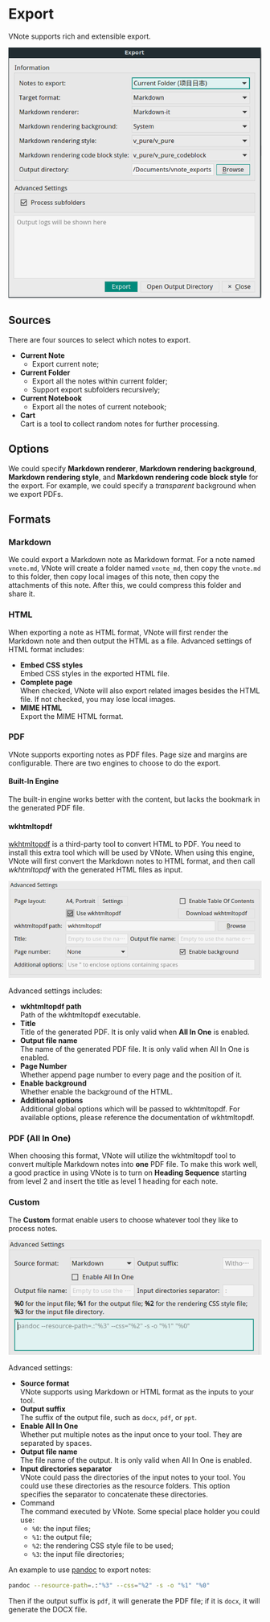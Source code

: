 # Export
VNote supports rich and extensible export.

![](_v_images/_1522153820_1561893453.png)

## Sources
There are four sources to select which notes to export.

- **Current Note**
    - Export current note;
- **Current Folder**
    - Export all the notes within current folder;
    - Support export subfolders recursively;
- **Current Notebook**
    - Export all the notes of current notebook;
- **Cart**  
Cart is a tool to collect random notes for further processing.

## Options
We could specify **Markdown renderer**, **Markdown rendering background**, **Markdown rendering style**, and **Markdown rendering code block style** for the export. For example, we could specify a *transparent* background when we export PDFs.

## Formats
### Markdown
We could export a Markdown note as Markdown format. For a note named `vnote.md`, VNote will create a folder named `vnote_md`, then copy the `vnote.md` to this folder, then copy local images of this note, then copy the attachments of this note. After this, we could compress this folder and share it.

### HTML
When exporting a note as HTML format, VNote will first render the Markdown note and then output the HTML as a file. Advanced settings of HTML format includes:

- **Embed CSS styles**  
Embed CSS styles in the exported HTML file.
- **Complete page**  
When checked, VNote will also export related images besides the HTML file. If not checked, you may lose local images.
- **MIME HTML**  
Export the MIME HTML format.

### PDF
VNote supports exporting notes as PDF files. Page size and margins are configurable. There are two engines to choose to do the export.

#### Built-In Engine
The built-in engine works better with the content, but lacks the bookmark in the generated PDF file.

#### wkhtmltopdf
[wkhtmltopdf](https://wkhtmltopdf.org/) is a third-party tool to convert HTML to PDF. You need to install this extra tool which will be used by VNote. When using this engine, VNote will first convert the Markdown notes to HTML format, and then call *wkhtmltopdf* with the generated HTML files as input.

![](_v_images/_1522239414_1120116148.png)

Advanced settings includes:

- **wkhtmltopdf path**  
Path of the wkhtmltopdf executable.
- **Title**  
Title of the generated PDF. It is only valid when **All In One** is enabled.
- **Output file name**  
The name of the generated PDF file. It is only valid when All In One is enabled.
- **Page Number**  
Whether append page number to every page and the position of it.
- **Enable background**  
Whether enable the background of the HTML.
- **Additional options**  
Additional global options which will be passed to wkhtmltopdf. For available options, please reference the documentation of wkhtmltopdf.

### PDF (All In One)
When choosing this format, VNote will utilize the wkhtmltopdf tool to convert multiple Markdown notes into **one** PDF file. To make this work well, a good practice in using VNote is to turn on **Heading Sequence** starting from level 2 and insert the title as level 1 heading for each note.

### Custom
The **Custom** format enable users to choose whatever tool they like to process notes.

![](_v_images/_1522240083_877026964.png)

Advanced settings:

- **Source format**  
VNote supports using Markdown or HTML format as the inputs to your tool.
- **Output suffix**  
The suffix of the output file, such as `docx`, `pdf`, or `ppt`.
- **Enable All In One**  
Whether put multiple notes as the input once to your tool. They are separated by spaces.
- **Output file name**  
The file name of the output. It is only valid when All In One is enabled.
- **Input directories separator**  
VNote could pass the directories of the input notes to your tool. You could use these directories as the resource folders. This option specifies the separator to concatenate these directories.
- Command  
The command executed by VNote. Some special place holder you could use:
    - `%0`: the input files;
    - `%1`: the output file;
    - `%2`: the rendering CSS style file to be used;
    - `%3`: the input file directories;

An example to use [pandoc](http://pandoc.org) to export notes:

```sh
pandoc --resource-path=.:"%3" --css="%2" -s -o "%1" "%0"
```

Then if the output suffix is `pdf`, it will generate the PDF file; if it is `docx`, it will generate the DOCX file.